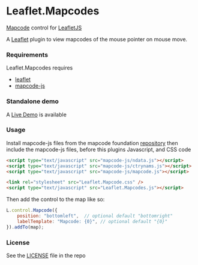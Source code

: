# Leaflet.Mapcodes

[Mapcode](http://mapcode.com) control for [LeafletJS](http://leafletjs.com)

A [Leaflet](https://github.com/Leaflet/Leaflet) plugin to view mapcodes of the
mouse pointer on mouse move.

### Requirements

Leaflet.Mapcodes requires

* [leaflet](http://github.com/Leaflet/Leaflet)
* [mapcode-js](https://github.com/mapcode-foundation/mapcode-js)

### Standalone demo

A [Live Demo](http://matlads.github.io/Leaflet.Mapcodes/examples/demo.html) is available

### Usage

Install mapcode-js files from the mapcode foundation
[repository](https://github.com/mapcode-foundation/mapcode-js) then include the
mapcode-js files, before this plugins Javascript, and CSS code

``` html
<script type="text/javascript" src="mapcode-js/ndata.js"></script>
<script type="text/javascript" src="mapcode-js/ctrynams.js"></script>
<script type="text/javascript" src="mapcode-js/mapcode.js"></script>

<link rel="stylesheet" src="Leaflet.Mapcode.css" />
<script type="text/javascript" src="Leaflet.Mapcodes.js"></script>
```

Then add the control to the map like so:

```javascript
L.control.Mapcode({
    position: "bottomleft",  // optional default "bottomright"
    labelTemplate: "Mapcode: {0}", // optional default "{0}"
}).addTo(map);
```


### License
See the [LICENSE](LICENSE) file in the repo
